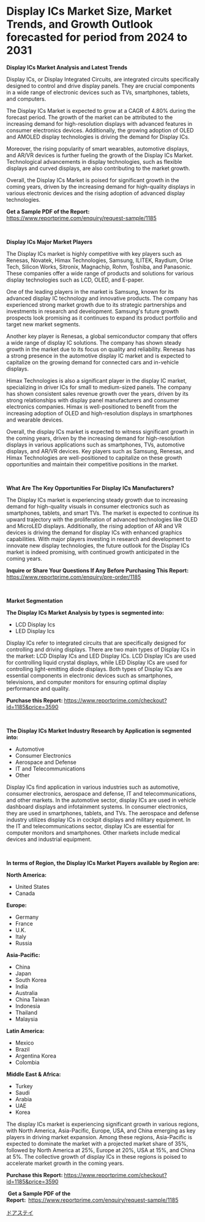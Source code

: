 <p><h1>Display ICs Market Size, Market Trends, and Growth Outlook forecasted for period from 2024 to 2031</h1></p><p><strong>Display ICs Market Analysis and Latest Trends</strong></p>
<p><p>Display ICs, or Display Integrated Circuits, are integrated circuits specifically designed to control and drive display panels. They are crucial components in a wide range of electronic devices such as TVs, smartphones, tablets, and computers.</p><p>The Display ICs Market is expected to grow at a CAGR of 4.80% during the forecast period. The growth of the market can be attributed to the increasing demand for high-resolution displays with advanced features in consumer electronics devices. Additionally, the growing adoption of OLED and AMOLED display technologies is driving the demand for Display ICs.</p><p>Moreover, the rising popularity of smart wearables, automotive displays, and AR/VR devices is further fueling the growth of the Display ICs Market. Technological advancements in display technologies, such as flexible displays and curved displays, are also contributing to the market growth.</p><p>Overall, the Display ICs Market is poised for significant growth in the coming years, driven by the increasing demand for high-quality displays in various electronic devices and the rising adoption of advanced display technologies.</p></p>
<p><strong>Get a Sample PDF of the Report:&nbsp;</strong> <a href="https://www.reportprime.com/enquiry/request-sample/1185">https://www.reportprime.com/enquiry/request-sample/1185</a></p>
<p>&nbsp;</p>
<p><strong>Display ICs Major Market Players</strong></p>
<p><p>The Display ICs market is highly competitive with key players such as Renesas, Novatek, Himax Technologies, Samsung, ILITEK, Raydium, Orise Tech, Silicon Works, Sitronix, Magnachip, Rohm, Toshiba, and Panasonic. These companies offer a wide range of products and solutions for various display technologies such as LCD, OLED, and E-paper.</p><p>One of the leading players in the market is Samsung, known for its advanced display IC technology and innovative products. The company has experienced strong market growth due to its strategic partnerships and investments in research and development. Samsung's future growth prospects look promising as it continues to expand its product portfolio and target new market segments.</p><p>Another key player is Renesas, a global semiconductor company that offers a wide range of display IC solutions. The company has shown steady growth in the market due to its focus on quality and reliability. Renesas has a strong presence in the automotive display IC market and is expected to capitalize on the growing demand for connected cars and in-vehicle displays.</p><p>Himax Technologies is also a significant player in the display IC market, specializing in driver ICs for small to medium-sized panels. The company has shown consistent sales revenue growth over the years, driven by its strong relationships with display panel manufacturers and consumer electronics companies. Himax is well-positioned to benefit from the increasing adoption of OLED and high-resolution displays in smartphones and wearable devices.</p><p>Overall, the display ICs market is expected to witness significant growth in the coming years, driven by the increasing demand for high-resolution displays in various applications such as smartphones, TVs, automotive displays, and AR/VR devices. Key players such as Samsung, Renesas, and Himax Technologies are well-positioned to capitalize on these growth opportunities and maintain their competitive positions in the market.</p></p>
<p>&nbsp;</p>
<p><strong>What Are The Key Opportunities For Display ICs Manufacturers?</strong></p>
<p><p>The Display ICs market is experiencing steady growth due to increasing demand for high-quality visuals in consumer electronics such as smartphones, tablets, and smart TVs. The market is expected to continue its upward trajectory with the proliferation of advanced technologies like OLED and MicroLED displays. Additionally, the rising adoption of AR and VR devices is driving the demand for display ICs with enhanced graphics capabilities. With major players investing in research and development to innovate new display technologies, the future outlook for the Display ICs market is indeed promising, with continued growth anticipated in the coming years.</p></p>
<p><strong>Inquire or Share Your Questions If Any Before Purchasing This Report:</strong> <a href="https://www.reportprime.com/enquiry/pre-order/1185">https://www.reportprime.com/enquiry/pre-order/1185</a></p>
<p>&nbsp;</p>
<p><strong>Market Segmentation</strong></p>
<p><strong>The Display ICs Market Analysis by types is segmented into:</strong></p>
<p><ul><li>LCD Display Ics</li><li>LED Display Ics</li></ul></p>
<p><p>Display ICs refer to integrated circuits that are specifically designed for controlling and driving displays. There are two main types of Display ICs in the market: LCD Display ICs and LED Display ICs. LCD Display ICs are used for controlling liquid crystal displays, while LED Display ICs are used for controlling light-emitting diode displays. Both types of Display ICs are essential components in electronic devices such as smartphones, televisions, and computer monitors for ensuring optimal display performance and quality.</p></p>
<p><strong>Purchase this Report:&nbsp;</strong><a href="https://www.reportprime.com/checkout?id=1185&price=3590">https://www.reportprime.com/checkout?id=1185&price=3590</a></p>
<p>&nbsp;</p>
<p><strong>The Display ICs Market Industry Research by Application is segmented into:</strong></p>
<p><ul><li>Automotive</li><li>Consumer Electronics</li><li>Aerospace and Defense</li><li>IT and Telecommunications</li><li>Other</li></ul></p>
<p><p>Display ICs find application in various industries such as automotive, consumer electronics, aerospace and defense, IT and telecommunications, and other markets. In the automotive sector, display ICs are used in vehicle dashboard displays and infotainment systems. In consumer electronics, they are used in smartphones, tablets, and TVs. The aerospace and defense industry utilizes display ICs in cockpit displays and military equipment. In the IT and telecommunications sector, display ICs are essential for computer monitors and smartphones. Other markets include medical devices and industrial equipment.</p></p>
<p>&nbsp;</p>
<p><strong>In terms of Region, the Display ICs Market Players available by Region are:</strong></p>
<p>
    <p> <strong> North America: </strong>
        <ul>
            <li>United States</li>
            <li>Canada</li>
        </ul>
        </p> 
    <p> <strong> Europe: </strong>
        <ul>
            <li>Germany</li>
            <li>France</li>
            <li>U.K.</li>
            <li>Italy</li>
            <li>Russia</li>
        </ul>
        </p> 
    <p> <strong> Asia-Pacific: </strong>
        <ul>
            <li>China</li>
            <li>Japan</li>
            <li>South Korea</li>
            <li>India</li>
            <li>Australia</li>
            <li>China Taiwan</li>
            <li>Indonesia</li>
            <li>Thailand</li>
            <li>Malaysia</li>
        </ul>
        </p> 
    <p> <strong> Latin America: </strong>
        <ul>
            <li>Mexico</li>
            <li>Brazil</li>
            <li>Argentina Korea</li>
            <li>Colombia</li>
        </ul>
        </p> 
    <p> <strong> Middle East & Africa: </strong>
        <ul>
            <li>Turkey</li>
            <li>Saudi</li>
            <li>Arabia</li>
            <li>UAE</li>
            <li>Korea</li>
        </ul>
    </p>
    </p>
<p><p>The display ICs market is experiencing significant growth in various regions, with North America, Asia-Pacific, Europe, USA, and China emerging as key players in driving market expansion. Among these regions, Asia-Pacific is expected to dominate the market with a projected market share of 35%, followed by North America at 25%, Europe at 20%, USA at 15%, and China at 5%. The collective growth of display ICs in these regions is poised to accelerate market growth in the coming years.</p></p>
<p><strong>Purchase this Report: </strong><a href="https://www.reportprime.com/checkout?id=1185&price=3590">https://www.reportprime.com/checkout?id=1185&price=3590</a></p>
<p>&nbsp;<strong>Get a Sample PDF of the Report:&nbsp;&nbsp;</strong><a href="https://www.reportprime.com/enquiry/request-sample/1185">https://www.reportprime.com/enquiry/request-sample/1185</a></p>
<p><strong></strong></p>
<p><p><a href="https://github.com/oqoeusbvpadwjs08/Market-Research-Report-List-1/blob/main/21693579050.md">ドアステイ</a></p></p>